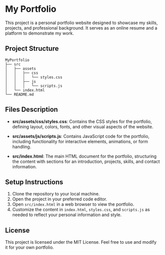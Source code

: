 # My Portfolio

This project is a personal portfolio website designed to showcase my skills, projects, and professional background. It serves as an online resume and a platform to demonstrate my work.

## Project Structure

```
MyPortfolio
├── src
│   ├── assets
│   │   ├── css
│   │   │   └── styles.css
│   │   ├── js
│   │   │   └── scripts.js
│   └── index.html
└── README.md
```

## Files Description

- **src/assets/css/styles.css**: Contains the CSS styles for the portfolio, defining layout, colors, fonts, and other visual aspects of the website.
  
- **src/assets/js/scripts.js**: Contains JavaScript code for the portfolio, including functionality for interactive elements, animations, or form handling.
  
- **src/index.html**: The main HTML document for the portfolio, structuring the content with sections for an introduction, projects, skills, and contact information.

## Setup Instructions

1. Clone the repository to your local machine.
2. Open the project in your preferred code editor.
3. Open `src/index.html` in a web browser to view the portfolio.
4. Customize the content in `index.html`, `styles.css`, and `scripts.js` as needed to reflect your personal information and style.

## License

This project is licensed under the MIT License. Feel free to use and modify it for your own portfolio.
